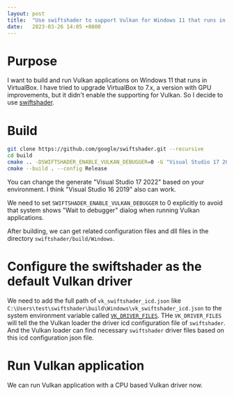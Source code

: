 ```yaml
---
layout: post
title:  "Use swiftshader to support Vulkan for Windows 11 that runs in the VirtualBox"
date:   2023-03-26 14:05 +0800
---
```


# Purpose

I want to build and run Vulkan applications on Windows 11 that runs in VirtualBox. I have tried to upgrade VirtualBox to 7.x, a version with GPU improvements, but it didn't enable the supporting for Vulkan. So I decide to use [swiftshader](1).

# Build

```Bash
git clone https://github.com/google/swiftshader.git --recursive
cd build
cmake .. -DSWIFTSHADER_ENABLE_VULKAN_DEBUGGER=0 -G "Visual Studio 17 2022"
cmake --build . --config Release
```

You can change the generate "Visual Studio 17 2022" based on your environment. I think "Visual Studio 16 2019" also can work.

We need to set `SWIFTSHADER_ENABLE_VULKAN_DEBUGGER` to 0 explicitly to avoid that system shows "Wait to debugger" dialog when running Vulkan applications.

After building, we can get related configuration files and dll files in the directory `swiftshader/build/Windows`.

# Configure the swiftshader as the default Vulkan driver

We need to add the full path of `vk_swiftshader_icd.json` like `C:\Users\test\swiftshader\build\Windows\vk_swiftshader_icd.json` to the system environment variable called [`VK_DRIVER_FILES`](2). THe `VK_DRIVER_FILES` will tell the the Vulkan loader the driver icd configuration file of `swiftshader`. And the Vulkan loader can find necessary `swiftshader` driver files based on this icd configuration json file. 

# Run Vulkan application

We can run Vulkan application with a CPU based Vulkan driver now.


[1]: <https://github.com/google/swiftshader> "swiftshader"
[2]: <https://github.com/KhronosGroup/Vulkan-Loader/blob/main/docs/LoaderInterfaceArchitecture.md#table-of-debug-environment-variables> "VK_DRIVER_FILES"